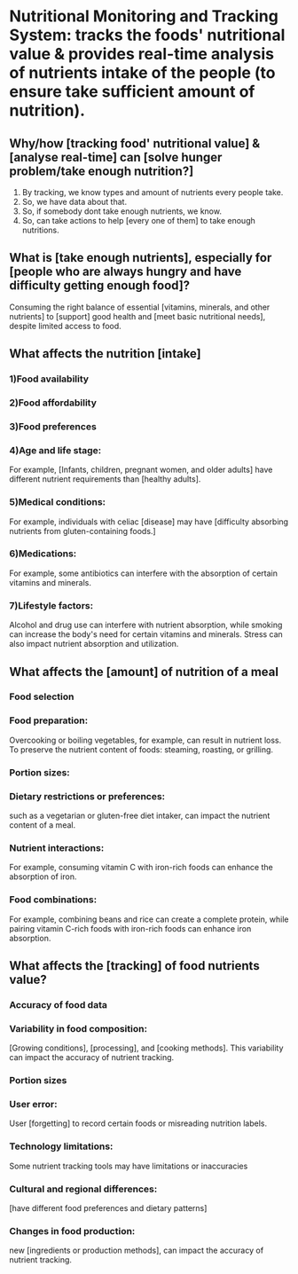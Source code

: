 # Nutritional Monitoring and Tracking System: tracks the foods' nutritional value & provides real-time analysis of nutrients intake of the people (to ensure take sufficient amount of nutrition).

## Why/how [tracking food' nutritional value] & [analyse real-time] can [solve hunger problem/take enough nutrition?] 
1)  By tracking, we know types and amount of nutrients every people take. 
2)  So, we have data about that. 
3)  So, if somebody dont take enough nutrients, we know. 
4)  So, can take actions to help [every one of them] to take enough nutritions. 

##  What is [take enough nutrients], especially for [people who are always hungry and have difficulty getting enough food]?
Consuming the right balance of essential [vitamins, minerals, and other nutrients] to [support] good health and [meet basic nutritional needs], despite limited access to food.

##  What affects the nutrition [intake]
### 1)Food availability
### 2)Food affordability
### 3)Food preferences
### 4)Age and life stage: 
For example, [Infants, children, pregnant women, and older adults] have different nutrient requirements than [healthy adults].
### 5)Medical conditions: 
For example, individuals with celiac [disease] may have [difficulty absorbing nutrients from gluten-containing foods.]
### 6)Medications:  
For example, some antibiotics can interfere with the absorption of certain vitamins and minerals.
### 7)Lifestyle factors: 
Alcohol and drug use can interfere with nutrient absorption, while smoking can increase the body's need for certain vitamins and minerals. Stress can also impact nutrient absorption and utilization.

##  What affects the [amount] of nutrition of a meal
### Food selection
### Food preparation:
Overcooking or boiling vegetables, for example, can result in nutrient loss. To preserve the nutrient content of foods: steaming, roasting, or grilling.
### Portion sizes: 
### Dietary restrictions or preferences: 
such as a vegetarian or gluten-free diet intaker, can impact the nutrient content of a meal.
### Nutrient interactions: 
For example, consuming vitamin C with iron-rich foods can enhance the absorption of iron.
### Food combinations: 
For example, combining beans and rice can create a complete protein, while pairing vitamin C-rich foods with iron-rich foods can enhance iron absorption.

##  What affects the [tracking] of food nutrients value?
### Accuracy of food data
### Variability in food composition: 
[Growing conditions], [processing], and [cooking methods]. This variability can impact the accuracy of nutrient tracking.
### Portion sizes
### User error: 
User [forgetting] to record certain foods or misreading nutrition labels.
### Technology limitations: 
Some nutrient tracking tools may have limitations or inaccuracies
### Cultural and regional differences: 
[have different food preferences and dietary patterns]
### Changes in food production: 
new [ingredients or production methods], can impact the accuracy of nutrient tracking.
